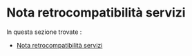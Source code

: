 # Nota retrocompatibilità servizi

In questa sezione trovate :
* [Nota retrocompatibilità servizi](NotaRetrocompatibilitaServizi_v1.0.0.pdf)
